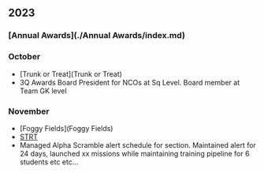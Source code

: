 ## 2023

### [Annual Awards](./Annual Awards/index.md)

### October

- [Trunk or Treat](Trunk or Treat)
- 3Q Awards Board President for NCOs at Sq Level.  Board member at Team GK level

### November

- [Foggy Fields](Foggy Fields)
- [STRT](STRT)
- Managed Alpha Scramble alert schedule for section.  Maintained alert for 24 days, launched xx missions while maintaining training pipeline for 6 students etc etc...
